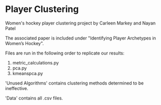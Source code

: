 # Player Clustering
Women's hockey player clustering project by Carleen Markey and Nayan Patel

The associated paper is included under "Identifying Player Archetypes in Women’s Hockey".

Files are run in the following order to replicate our results:
1. metric_calculations.py
2. pca.py
3. kmeanspca.py

'Unused Algorithms' contains clustering methods determined to be ineffective.

'Data' contains all .csv files.
